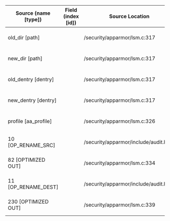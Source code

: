 | Source (name [type]) | Field (index [id]) | Source Location | Label at Source |
| -------------------- | ------------------ | --------------- | --------------- |
| old_dir [path] | | /security/apparmor/lsm.c:317 | object, dynamic, input |
| new_dir [path] | | /security/apparmor/lsm.c:317 | object, dynamic, input |
| old_dentry [dentry] | | /security/apparmor/lsm.c:317 | object, dynamic, input |
| new_dentry [dentry] | | /security/apparmor/lsm.c:317 | object, dynamic, input |
| profile [aa_profile] |  | /security/apparmor/lsm.c:326 | subject, dynamic, external |
| 10 [OP_RENAME_SRC] |  | /security/apparmor/include/audit.h:63 | operation, static, mediator |
| 82 [OPTIMIZED OUT] |  | /security/apparmor/lsm.c:334 | operation, static, mediator |
| 11 [OP_RENAME_DEST] |  | /security/apparmor/include/audit.h:64 | operation, static, mediator |
| 230 [OPTIMIZED OUT] |  | /security/apparmor/lsm.c:339 | operation, static, mediator |
